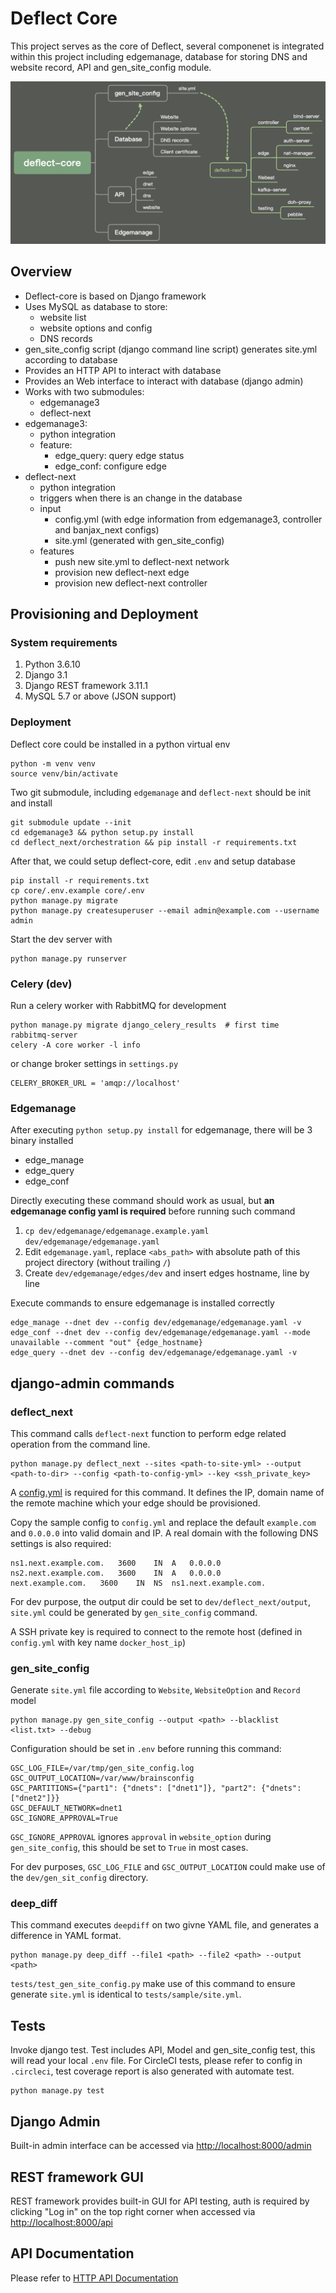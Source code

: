 # Deflect Core

This project serves as the core of Deflect, several componenet is integrated within this project including edgemanage, database for storing DNS and website record, API and gen_site_config module.

![system-diagram](docs/deflect-core-diagram.png)

## Overview

- Deflect-core is based on Django framework
- Uses MySQL as database to store:
  - website list
  - website options and config
  - DNS records
- gen_site_config script (django command line script) generates site.yml according to database
- Provides an HTTP API to interact with database
- Provides an Web interface to interact with database (django admin)
- Works with two submodules:
  - edgemanage3
  - deflect-next
- edgemanage3:
  - python integration
  - feature:
    - edge_query: query edge status
    - edge_conf: configure edge
- deflect-next
  - python integration
  - triggers when there is an change in the database
  - input
    - config.yml (with edge information from edgemanage3, controller and banjax_next configs)
    - site.yml (generated with gen_site_config)
  - features
    - push new site.yml to deflect-next network
    - provision new deflect-next edge
    - provision new deflect-next controller


## Provisioning and Deployment

### System requirements

1. Python 3.6.10
2. Django 3.1
3. Django REST framework 3.11.1
4. MySQL 5.7 or above (JSON support)

### Deployment

Deflect core could be installed in a python virtual env

    python -m venv venv
    source venv/bin/activate

Two git submodule, including `edgemanage` and `deflect-next` should be init and install

    git submodule update --init
    cd edgemanage3 && python setup.py install
    cd deflect_next/orchestration && pip install -r requirements.txt

After that, we could setup deflect-core, edit `.env` and setup database

    pip install -r requirements.txt
    cp core/.env.example core/.env
    python manage.py migrate
    python manage.py createsuperuser --email admin@example.com --username admin

Start the dev server with

    python manage.py runserver

### Celery (dev)

Run a celery worker with RabbitMQ for development

    python manage.py migrate django_celery_results  # first time
    rabbitmq-server
    celery -A core worker -l info

or change broker settings in `settings.py`

    CELERY_BROKER_URL = 'amqp://localhost'

### Edgemanage

After executing `python setup.py install` for edgemanage, there will be 3 binary installed

- edge_manage
- edge_query
- edge_conf

Directly executing these command should work as usual, but **an edgemanage config yaml is required** before running such command

1. `cp dev/edgemanage/edgemanage.example.yaml dev/edgemanage/edgemanage.yaml`
2. Edit `edgemanage.yaml`, replace `<abs_path>` with absolute path of this project directory (without trailing `/`)
3. Create `dev/edgemanage/edges/dev` and insert edges hostname, line by line

Execute commands to ensure edgemanage is installed correctly

    edge_manage --dnet dev --config dev/edgemanage/edgemanage.yaml -v
    edge_conf --dnet dev --config dev/edgemanage/edgemanage.yaml --mode unavailable --comment "out" {edge_hostname}
    edge_query --dnet dev --config dev/edgemanage/edgemanage.yaml -v

## django-admin commands

### deflect_next

This command calls `deflect-next` function to perform edge related operation from the command line.

    python manage.py deflect_next --sites <path-to-site-yml> --output <path-to-dir> --config <path-to-config-yml> --key <ssh_private_key>

A [config.yml](dev/deflect_next/input/config.sample.yml) is required for this command. It defines the IP, domain name of the remote machine which your edge should be provisioned.

Copy the sample config to `config.yml` and replace the default `example.com` and `0.0.0.0` into valid domain and IP. A real domain with the following DNS settings is also required:

    ns1.next.example.com.	3600	IN	A	0.0.0.0
    ns2.next.example.com.	3600	IN	A	0.0.0.0
    next.example.com.	3600	IN	NS	ns1.next.example.com.

For dev purpose, the output dir could be set to `dev/deflect_next/output`, `site.yml` could be generated by `gen_site_config` command.

A SSH private key is required to connect to the remote host (defined in `config.yml` with key name `docker_host_ip`)

### gen_site_config

Generate `site.yml` file according to `Website`, `WebsiteOption` and `Record` model

    python manage.py gen_site_config --output <path> --blacklist <list.txt> --debug

Configuration should be set in `.env` before running this command:

    GSC_LOG_FILE=/var/tmp/gen_site_config.log
    GSC_OUTPUT_LOCATION=/var/www/brainsconfig
    GSC_PARTITIONS={"part1": {"dnets": ["dnet1"]}, "part2": {"dnets": ["dnet2"]}}
    GSC_DEFAULT_NETWORK=dnet1
    GSC_IGNORE_APPROVAL=True

`GSC_IGNORE_APPROVAL` ignores `approval` in `website_option` during `gen_site_config`, this should be set to `True` in most cases.

For dev purposes, `GSC_LOG_FILE` and `GSC_OUTPUT_LOCATION` could make use of the `dev/gen_sit_config` directory.

### deep_diff

This command executes `deepdiff` on two givne YAML file, and generates a difference in YAML format.

    python manage.py deep_diff --file1 <path> --file2 <path> --output <path>

`tests/test_gen_site_config.py` make use of this command to ensure generate `site.yml` is identical to `tests/sample/site.yml`.

## Tests

Invoke django test. Test includes API, Model and gen_site_config test, this will read your local `.env` file. For CircleCI tests, please refer to config in `.circleci`, test coverage report is also generated with automate test.

    python manage.py test

## Django Admin

Built-in admin interface can be accessed via [http://localhost:8000/admin](http://localhost:8000/admin)

## REST framework GUI

REST framework provides built-in GUI for API testing, auth is required by clicking "Log in" on the top right corner when accessed via [http://localhost:8000/api](http://localhost:8000/api)

## API Documentation

Please refer to [HTTP API Documentation](https://equalitie.github.io/deflect-core/)
